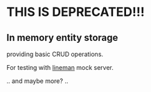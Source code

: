 # THIS IS DEPRECATED!!!

## In memory entity storage

providing basic CRUD operations.

For testing with [lineman](http://linemanjs.com/) mock server.

.. and maybe more? ..

